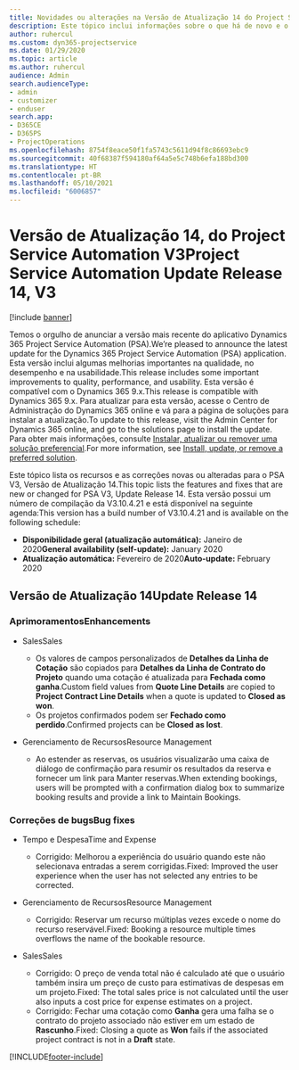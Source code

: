 ```yaml
---
title: Novidades ou alterações na Versão de Atualização 14 do Project Service Automation V3
description: Este tópico inclui informações sobre o que há de novo e o que foi alterado na Versão da Atualização 14 do Project Service Automation V3.
author: ruhercul
ms.custom: dyn365-projectservice
ms.date: 01/29/2020
ms.topic: article
ms.author: ruhercul
audience: Admin
search.audienceType:
- admin
- customizer
- enduser
search.app:
- D365CE
- D365PS
- ProjectOperations
ms.openlocfilehash: 8754f8eace50f1fa5743c5611d94f8c86693ebc9
ms.sourcegitcommit: 40f68387f594180af64a5e5c748b6efa188bd300
ms.translationtype: HT
ms.contentlocale: pt-BR
ms.lasthandoff: 05/10/2021
ms.locfileid: "6006857"
---
```

# <a name="project-service-automation-update-release-14-v3"></a><span data-ttu-id="dd897-103">Versão de Atualização 14, do Project Service Automation V3</span><span class="sxs-lookup"><span data-stu-id="dd897-103">Project Service Automation Update Release 14, V3</span></span>

[!include [banner](../includes/psa-now-project-operations.md)]

<span data-ttu-id="dd897-104">Temos o orgulho de anunciar a versão mais recente do aplicativo Dynamics 365 Project Service Automation (PSA).</span><span class="sxs-lookup"><span data-stu-id="dd897-104">We’re pleased to announce the latest update for the Dynamics 365 Project Service Automation (PSA) application.</span></span> <span data-ttu-id="dd897-105">Esta versão inclui algumas melhorias importantes na qualidade, no desempenho e na usabilidade.</span><span class="sxs-lookup"><span data-stu-id="dd897-105">This release includes some important improvements to quality, performance, and usability.</span></span> <span data-ttu-id="dd897-106">Esta versão é compatível com o Dynamics 365 9.x.</span><span class="sxs-lookup"><span data-stu-id="dd897-106">This release is compatible with Dynamics 365 9.x.</span></span> <span data-ttu-id="dd897-107">Para atualizar para esta versão, acesse o Centro de Administração do Dynamics 365 online e vá para a página de soluções para instalar a atualização.</span><span class="sxs-lookup"><span data-stu-id="dd897-107">To update to this release, visit the Admin Center for Dynamics 365 online, and go to the solutions page to install the update.</span></span> <span data-ttu-id="dd897-108">Para obter mais informações, consulte [Instalar, atualizar ou remover uma solução preferencial](/power-platform/admin/install-remove-preferred-solution).</span><span class="sxs-lookup"><span data-stu-id="dd897-108">For more information, see [Install, update, or remove a preferred solution](/power-platform/admin/install-remove-preferred-solution).</span></span>

<span data-ttu-id="dd897-109">Este tópico lista os recursos e as correções novas ou alteradas para o PSA V3, Versão de Atualização 14.</span><span class="sxs-lookup"><span data-stu-id="dd897-109">This topic lists the features and fixes that are new or changed for PSA V3, Update Release 14.</span></span> <span data-ttu-id="dd897-110">Esta versão possui um número de compilação da V3.10.4.21 e está disponível na seguinte agenda:</span><span class="sxs-lookup"><span data-stu-id="dd897-110">This version has a build number of V3.10.4.21 and is available on the following schedule:</span></span>

- <span data-ttu-id="dd897-111">**Disponibilidade geral (atualização automática):** Janeiro de 2020</span><span class="sxs-lookup"><span data-stu-id="dd897-111">**General availability (self-update):** January 2020</span></span>
- <span data-ttu-id="dd897-112">**Atualização automática:** Fevereiro de 2020</span><span class="sxs-lookup"><span data-stu-id="dd897-112">**Auto-update:** February 2020</span></span>

## <a name="update-release-14"></a><span data-ttu-id="dd897-113">Versão de Atualização 14</span><span class="sxs-lookup"><span data-stu-id="dd897-113">Update Release 14</span></span>

### <a name="enhancements"></a><span data-ttu-id="dd897-114">Aprimoramentos</span><span class="sxs-lookup"><span data-stu-id="dd897-114">Enhancements</span></span>

- <span data-ttu-id="dd897-115">Sales</span><span class="sxs-lookup"><span data-stu-id="dd897-115">Sales</span></span>

     - <span data-ttu-id="dd897-116">Os valores de campos personalizados de **Detalhes da Linha de Cotação** são copiados para **Detalhes da Linha de Contrato do Projeto** quando uma cotação é atualizada para **Fechada como ganha**.</span><span class="sxs-lookup"><span data-stu-id="dd897-116">Custom field values from **Quote Line Details** are copied to **Project Contract Line Details** when a quote is updated to **Closed as won**.</span></span>
     - <span data-ttu-id="dd897-117">Os projetos confirmados podem ser **Fechado como perdido**.</span><span class="sxs-lookup"><span data-stu-id="dd897-117">Confirmed projects can be **Closed as lost**.</span></span>

- <span data-ttu-id="dd897-118">Gerenciamento de Recursos</span><span class="sxs-lookup"><span data-stu-id="dd897-118">Resource Management</span></span>

     - <span data-ttu-id="dd897-119">Ao estender as reservas, os usuários visualizarão uma caixa de diálogo de confirmação para resumir os resultados da reserva e fornecer um link para Manter reservas.</span><span class="sxs-lookup"><span data-stu-id="dd897-119">When extending bookings, users will be prompted with a confirmation dialog box to summarize booking results and provide a link to Maintain Bookings.</span></span>


### <a name="bug-fixes"></a><span data-ttu-id="dd897-120">Correções de bugs</span><span class="sxs-lookup"><span data-stu-id="dd897-120">Bug fixes</span></span>

- <span data-ttu-id="dd897-121">Tempo e Despesa</span><span class="sxs-lookup"><span data-stu-id="dd897-121">Time and Expense</span></span>

     - <span data-ttu-id="dd897-122">Corrigido: Melhorou a experiência do usuário quando este não selecionava entradas a serem corrigidas.</span><span class="sxs-lookup"><span data-stu-id="dd897-122">Fixed: Improved the user experience when the user has not selected any entries to be corrected.</span></span>

- <span data-ttu-id="dd897-123">Gerenciamento de Recursos</span><span class="sxs-lookup"><span data-stu-id="dd897-123">Resource Management</span></span>

     - <span data-ttu-id="dd897-124">Corrigido: Reservar um recurso múltiplas vezes excede o nome do recurso reservável.</span><span class="sxs-lookup"><span data-stu-id="dd897-124">Fixed: Booking a resource multiple times overflows the name of the bookable resource.</span></span>

- <span data-ttu-id="dd897-125">Sales</span><span class="sxs-lookup"><span data-stu-id="dd897-125">Sales</span></span>

     - <span data-ttu-id="dd897-126">Corrigido: O preço de venda total não é calculado até que o usuário também insira um preço de custo para estimativas de despesas em um projeto.</span><span class="sxs-lookup"><span data-stu-id="dd897-126">Fixed: The total sales price is not calculated until the user also inputs a cost price for expense estimates on a project.</span></span>
     - <span data-ttu-id="dd897-127">Corrigido: Fechar uma cotação como **Ganha** gera uma falha se o contrato do projeto associado não estiver em um estado de **Rascunho**.</span><span class="sxs-lookup"><span data-stu-id="dd897-127">Fixed: Closing a quote as **Won** fails if the associated project contract is not in a **Draft** state.</span></span>



[!INCLUDE[footer-include](../includes/footer-banner.md)]